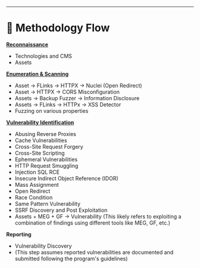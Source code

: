 ---

# 🦾 Methodology Flow

**[Reconnaissance](reconnaissance.md)**

* Technologies and CMS
* Assets

**[Enumeration & Scanning](enumeration-and-scanning.md)**

* Asset → FLinks → HTTPX → Nuclei (Open Redirect)
* Asset → HTTPX → CORS Misconfiguration
* Assets → Backup Fuzzer → Information Disclosure
* Assets → FLinks → HTTPx → XSS Detector
* Fuzzing on various properties

**[Vulnerability Identification](vulnerability-identification.md)**

* Abusing Reverse Proxies
* Cache Vulnerabilities
* Cross-Site Request Forgery
* Cross-Site Scripting
* Ephemeral Vulnerabilities
* HTTP Request Smuggling
* Injection SQL RCE
* Insecure Indirect Object Reference (IDOR)
* Mass Assignment
* Open Redirect
* Race Condition
* Same Pattern Vulnerability
* SSRF Discovery and Post Exploitation
* Assets + MEG + GF → Vulnerability (This likely refers to exploiting a combination of findings using different tools like MEG, GF, etc.)

**Reporting**

* Vulnerability Discovery
* (This step assumes reported vulnerabilities are documented and submitted following the program's guidelines)




